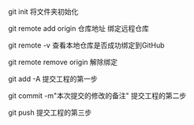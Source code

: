 git init
将文件夹初始化

git remote add origin 仓库地址
绑定远程仓库

git remote -v
查看本地仓库是否成功绑定到GitHub

git remote remove origin
解除绑定

git add -A
提交工程的第一步

git commit -m"本次提交的修改的备注"
提交工程的第二步

git push
提交工程的第三步

